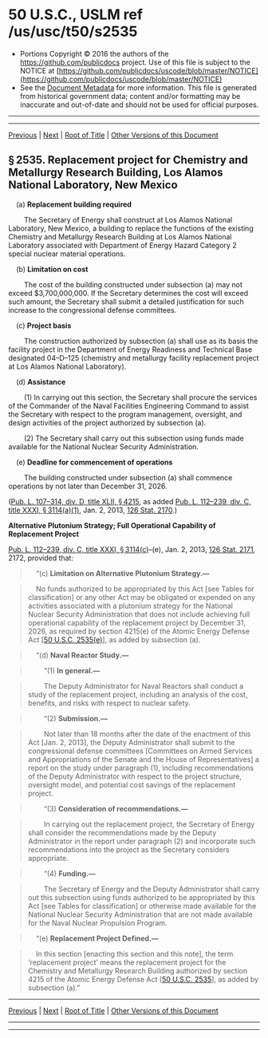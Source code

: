 ---
---

# 50 U.S.C., USLM ref /us/usc/t50/s2535

* Portions Copyright © 2016 the authors of the https://github.com/publicdocs project.
  Use of this file is subject to the NOTICE at [https://github.com/publicdocs/uscode/blob/master/NOTICE](https://github.com/publicdocs/uscode/blob/master/NOTICE)
* See the [Document Metadata](././../../../../../..//README.md) for more information.
  This file is generated from historical government data; content and/or formatting may be inaccurate and out-of-date and should not be used for official purposes.

----------
----------

[Previous](./../../../../../..//us/usc/t50/ch42/schII/ptA/m__us_usc_t50_s2534.md) | [Next](./../../../../../..//us/usc/t50/ch42/schII/ptA/m__us_usc_t50_s2536.md) | [Root of Title](./../../../../../../) | [Other Versions of this Document](https://publicdocs.github.io/go/links?ns=uslm&ref=%2Fus%2Fusc%2Ft50%2Fs2535)

## § 2535. Replacement project for Chemistry and Metallurgy Research Building, Los Alamos National Laboratory, New Mexico

    (a) __Replacement building required__ 

        The Secretary of Energy shall construct at Los Alamos National Laboratory, New Mexico, a building to replace the functions of the existing Chemistry and Metallurgy Research Building at Los Alamos National Laboratory associated with Department of Energy Hazard Category 2 special nuclear material operations.

    (b) __Limitation on cost__ 

        The cost of the building constructed under subsection (a) may not exceed $3,700,000,000. If the Secretary determines the cost will exceed such amount, the Secretary shall submit a detailed justification for such increase to the congressional defense committees.

    (c) __Project basis__ 

        The construction authorized by subsection (a) shall use as its basis the facility project in the Department of Energy Readiness and Technical Base designated 04–D–125 (chemistry and metallurgy facility replacement project at Los Alamos National Laboratory).

    (d) __Assistance__ 

        (1) In carrying out this section, the Secretary shall procure the services of the Commander of the Naval Facilities Engineering Command to assist the Secretary with respect to the program management, oversight, and design activities of the project authorized by subsection (a).

        (2) The Secretary shall carry out this subsection using funds made available for the National Nuclear Security Administration.

    (e) __Deadline for commencement of operations__ 

        The building constructed under subsection (a) shall commence operations by not later than December 31, 2026.

([Pub. L. 107–314, div. D, title XLII, § 4215][/us/pl/107/314/s4215], as added [Pub. L. 112–239, div. C, title XXXI, § 3114(a)(1)][/us/pl/112/239/s3114/a/1], Jan. 2, 2013, [126 Stat. 2170][/us/stat/126/2170].)

 __Alternative Plutonium Strategy; Full Operational Capability of Replacement Project__ 

[Pub. L. 112–239, div. C, title XXXI, § 3114(c)][/us/pl/112/239/s3114/c]–(e), Jan. 2, 2013, [126 Stat. 2171][/us/stat/126/2171], 2172, provided that:

>     “(c) __Limitation on Alternative Plutonium Strategy.—__ 

>     No funds authorized to be appropriated by this Act \[see Tables for classification\] or any other Act may be obligated or expended on any activities associated with a plutonium strategy for the National Nuclear Security Administration that does not include achieving full operational capability of the replacement project by December 31, 2026, as required by section 4215(e) of the Atomic Energy Defense Act \[[50 U.S.C. 2535(e)][/us/usc/t50/s2535/e]\], as added by subsection (a).

>     “(d) __Naval Reactor Study.—__ 

>         “(1) __In general.—__ 

>         The Deputy Administrator for Naval Reactors shall conduct a study of the replacement project, including an analysis of the cost, benefits, and risks with respect to nuclear safety.

>         “(2) __Submission.—__ 

>         Not later than 18 months after the date of the enactment of this Act \[Jan. 2, 2013\], the Deputy Administrator shall submit to the congressional defense committees \[Committees on Armed Services and Appropriations of the Senate and the House of Representatives\] a report on the study under paragraph (1), including recommendations of the Deputy Administrator with respect to the project structure, oversight model, and potential cost savings of the replacement project.

>         “(3) __Consideration of recommendations.—__ 

>         In carrying out the replacement project, the Secretary of Energy shall consider the recommendations made by the Deputy Administrator in the report under paragraph (2) and incorporate such recommendations into the project as the Secretary considers appropriate.

>         “(4) __Funding.—__ 

>         The Secretary of Energy and the Deputy Administrator shall carry out this subsection using funds authorized to be appropriated by this Act \[see Tables for classification\] or otherwise made available for the National Nuclear Security Administration that are not made available for the Naval Nuclear Propulsion Program.

>     “(e) __Replacement Project Defined.—__ 

>     In this section \[enacting this section and this note\], the term ‘replacement project’ means the replacement project for the Chemistry and Metallurgy Research Building authorized by section 4215 of the Atomic Energy Defense Act \[[50 U.S.C. 2535][/us/usc/t50/s2535]\], as added by subsection (a).”

----------

[Previous](./../../../../../..//us/usc/t50/ch42/schII/ptA/m__us_usc_t50_s2534.md) | [Next](./../../../../../..//us/usc/t50/ch42/schII/ptA/m__us_usc_t50_s2536.md) | [Root of Title](./../../../../../../) | [Other Versions of this Document](https://publicdocs.github.io/go/links?ns=uslm&ref=%2Fus%2Fusc%2Ft50%2Fs2535)

----------
----------

[/us/pl/107/314/s4215]: https://publicdocs.github.io/go/links?ns=uslm&ref=%2Fus%2Fpl%2F107%2F314%2Fs4215
[/us/pl/112/239/s3114/a/1]: https://publicdocs.github.io/go/links?ns=uslm&ref=%2Fus%2Fpl%2F112%2F239%2Fs3114%2Fa%2F1
[/us/stat/126/2170]: https://publicdocs.github.io/go/links?ns=uslm&ref=%2Fus%2Fstat%2F126%2F2170
[/us/pl/112/239/s3114/c]: https://publicdocs.github.io/go/links?ns=uslm&ref=%2Fus%2Fpl%2F112%2F239%2Fs3114%2Fc
[/us/stat/126/2171]: https://publicdocs.github.io/go/links?ns=uslm&ref=%2Fus%2Fstat%2F126%2F2171
[/us/usc/t50/s2535/e]: https://publicdocs.github.io/go/links?ns=uslm&ref=%2Fus%2Fusc%2Ft50%2Fs2535%2Fe
[/us/usc/t50/s2535]: https://publicdocs.github.io/go/links?ns=uslm&ref=%2Fus%2Fusc%2Ft50%2Fs2535



